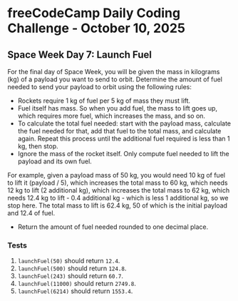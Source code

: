 # freeCodeCamp Daily Coding Challenge - October 10, 2025

## Space Week Day 7: Launch Fuel

For the final day of Space Week, you will be given the mass in kilograms (kg) of a payload you want to send to orbit. Determine the amount of fuel needed to send your payload to orbit using the following rules:

* Rockets require 1 kg of fuel per 5 kg of mass they must lift.
* Fuel itself has mass. So when you add fuel, the mass to lift goes up, which requires more fuel, which increases the mass, and so on.
* To calculate the total fuel needed: start with the payload mass, calculate the fuel needed for that, add that fuel to the total mass, and calculate again. Repeat this process until the additional fuel required is less than 1 kg, then stop.
* Ignore the mass of the rocket itself. Only compute fuel needed to lift the payload and its own fuel.

For example, given a payload mass of 50 kg, you would need 10 kg of fuel to lift it (payload / 5), which increases the total mass to 60 kg, which needs 12 kg to lift (2 additional kg), which increases the total mass to 62 kg, which needs 12.4 kg to lift - 0.4 additional kg - which is less 1 additional kg, so we stop here. The total mass to lift is 62.4 kg, 50 of which is the initial payload and 12.4 of fuel.

* Return the amount of fuel needed rounded to one decimal place.

### Tests

1. `launchFuel(50)` should return `12.4`.
2. `launchFuel(500)` should return `124.8`.
3. `launchFuel(243)` should return `60.7`.
4. `launchFuel(11000)` should return `2749.8`.
5. `launchFuel(6214)` should return `1553.4`.